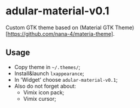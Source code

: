# adular-material-v0.1

Custom GTK theme based on (Material GTK Theme)[https://github.com/nana-4/materia-theme].

## Usage

* Copy theme in `~/.themes/`;
* Install&launch `lxappearance`;
* In 'Widget' choose `adular-material-v0.1`;
* Also do not forget about:
  * Vimix icon pack;
  * Vimix cursor;

